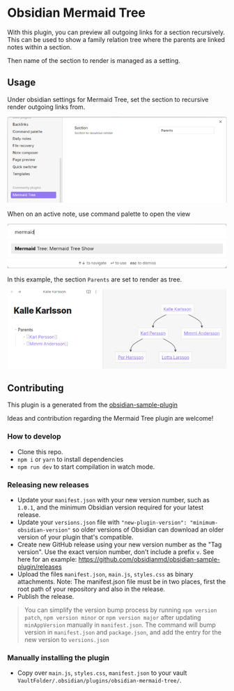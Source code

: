 # Obsidian Mermaid Tree

With this plugin, you can preview all outgoing links for a section recursively. This can be used to show a family relation tree where the parents are linked notes within a section.

Then name of the section to render is managed as a setting.

## Usage

Under obsidian settings for Mermaid Tree, set the section to recursive render outgoing links from.

![](./images/settings.png)

When on an active note, use command palette to open the view

![](./images/palette.png)

In this example, the section `Parents` are set to render as tree.

![](./images/example.png)

## Contributing

This plugin is a generated from the [obsidian-sample-plugin](https://github.com/obsidianmd/obsidian-sample-plugin)

Ideas and contribution regarding the Mermaid Tree plugin are welcome!

### How to develop

- Clone this repo.
- `npm i` or `yarn` to install dependencies
- `npm run dev` to start compilation in watch mode.

### Releasing new releases

- Update your `manifest.json` with your new version number, such as `1.0.1`, and the minimum Obsidian version required for your latest release.
- Update your `versions.json` file with `"new-plugin-version": "minimum-obsidian-version"` so older versions of Obsidian can download an older version of your plugin that's compatible.
- Create new GitHub release using your new version number as the "Tag version". Use the exact version number, don't include a prefix `v`. See here for an example: https://github.com/obsidianmd/obsidian-sample-plugin/releases
- Upload the files `manifest.json`, `main.js`, `styles.css` as binary attachments. Note: The manifest.json file must be in two places, first the root path of your repository and also in the release.
- Publish the release.

> You can simplify the version bump process by running `npm version patch`, `npm version minor` or `npm version major` after updating `minAppVersion` manually in `manifest.json`.
> The command will bump version in `manifest.json` and `package.json`, and add the entry for the new version to `versions.json`

### Manually installing the plugin

- Copy over `main.js`, `styles.css`, `manifest.json` to your vault `VaultFolder/.obsidian/plugins/obsidian-mermaid-tree/`.
